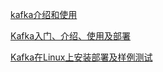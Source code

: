[kafka介绍和使用](https://blog.csdn.net/u012129558/article/details/80065869)

[Kafka入门、介绍、使用及部署](https://www.cnblogs.com/likehua/p/3999538.html)

[Kafka在Linux上安装部署及样例测试](https://www.cnblogs.com/haw2106/p/10406714.html)